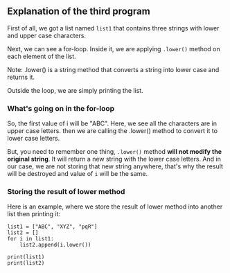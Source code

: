 ## Explanation of the third program

First of all, we got a list named `list1` that contains three strings with lower and upper case characters.

Next, we can see a for-loop. Inside it, we are applying `.lower()` method on each element of the list.

Note: .lower() is a string method that converts a string into lower case and returns it.

Outside the loop, we are simply printing the list.

### What's going on in the for-loop
So, the first value of i will be "ABC". Here, we see all the characters are in upper case letters. then we are calling the .lower() method to convert it to lower case letters.

But, you need to remember one thing, `.lower()` method **will not modify the original string**. It will return a new string with the lower case letters. And in our case, we are not storing that new string anywhere, that's why the result will be destroyed and value of `i` will be the same.

### Storing the result of lower method
Here is an example, where we store the result of lower method into another list then printing it:
```
list1 = ["ABC", "XYZ", "pqR"]
list2 = []
for i in list1:
    list2.append(i.lower())

print(list1)
print(list2)
```